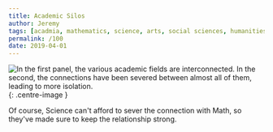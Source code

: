 ```yaml
---
title: Academic Silos
author: Jeremy
tags: [acadmia, mathematics, science, arts, social sciences, humanities, school, education]
permalink: /100
date: 2019-04-01
---
```


![In the first panel, the various academic fields are interconnected. In the second, the connections have been severed between almost all of them, leading to more isolation.](https://res.cloudinary.com/dh3hm8pb7/image/upload/c_scale,q_auto:best,w_615/v1535842782/Handwaving/Published/AcademicSilos.png){: .centre-image }

Of course, Science can't afford to sever the connection with Math, so they've made sure to keep the relationship strong.